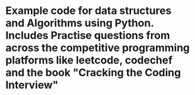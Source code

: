 <H1>Example code for data structures and Algorithms using Python.
Includes Practise questions from across the competitive programming platforms like leetcode, codechef and the book "Cracking the Coding Interview"</H1>
